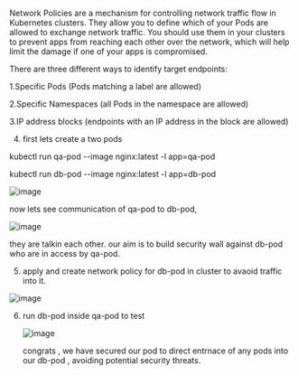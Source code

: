 Network Policies are a mechanism for controlling network traffic flow in Kubernetes clusters. They allow you to define which of your Pods are allowed to exchange network traffic. You should use them in your clusters to prevent apps from reaching each other over the network, which will help limit the damage if one of your apps is compromised.



There are three different ways to identify target endpoints:

1.Specific Pods (Pods matching a label are allowed)

2.Specific Namespaces (all Pods in the namespace are allowed)

3.IP address blocks (endpoints with an IP address in the block are allowed)



4) first lets create a two pods 

kubectl run qa-pod --image nginx:latest -l app=qa-pod 

kubectl run db-pod --image nginx:latest -l app=db-pod


![image](https://github.com/user-attachments/assets/2976b4dc-6fc6-4351-abc3-d8a4d6ffccd8)



now lets see communication of qa-pod to db-pod, 


![image](https://github.com/user-attachments/assets/bd412c89-08fb-495e-998d-e382e3b60cba)


they are talkin each other. our aim is to build security wall against db-pod who are in access by qa-pod. 


5) apply and create network policy for db-pod in cluster to avaoid traffic into it.

   
![image](https://github.com/user-attachments/assets/b3e1c9da-68d4-42b2-9004-80ee581972f7)

6) run db-pod inside qa-pod to test

   ![image](https://github.com/user-attachments/assets/11424397-fef3-4e57-bc66-b1f9547a2019)


   congrats , we have secured our pod to direct entrnace of any pods into our db-pod , avoiding potential security threats.







